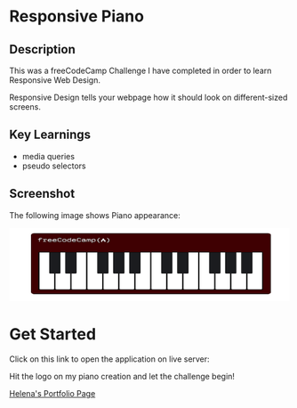 # Responsive Piano

## Description

This was a freeCodeCamp Challenge I have completed in order to learn Responsive Web Design.

Responsive Design tells your webpage how it should look on different-sized screens.

## Key Learnings

- media queries
- pseudo selectors

## Screenshot

The following image shows Piano appearance:

![portfolio demo](./images/piano1.png)

# Get Started

Click on this link to open the application on live server:

Hit the logo on my piano creation and let the challenge begin!

[Helena's Portfolio Page]()
